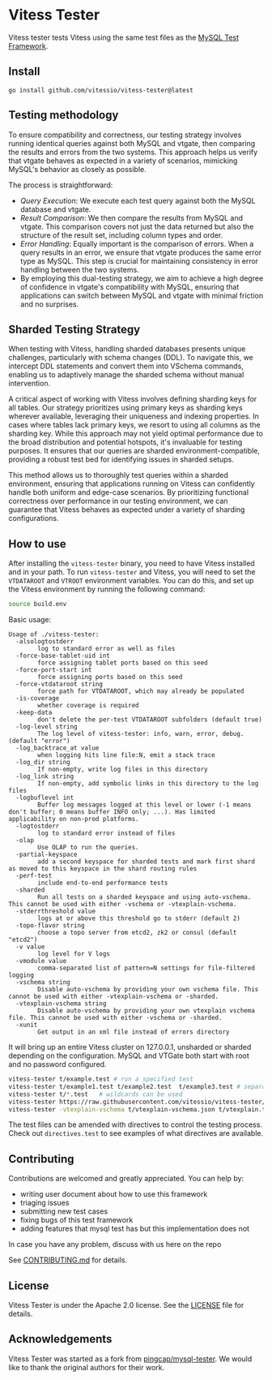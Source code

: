 # Vitess Tester

Vitess tester tests Vitess using the same test files as the [MySQL Test Framework](https://github.com/mysql/mysql-server/tree/8.0/mysql-test).

## Install

```
go install github.com/vitessio/vitess-tester@latest
```

## Testing methodology

To ensure compatibility and correctness, our testing strategy involves running identical queries against both MySQL and vtgate, then comparing the results and errors from the two systems. This approach helps us verify that vtgate behaves as expected in a variety of scenarios, mimicking MySQL's behavior as closely as possible.

The process is straightforward:
* *Query Execution*: We execute each test query against both the MySQL database and vtgate.
* *Result Comparison*: We then compare the results from MySQL and vtgate. This comparison covers not just the data returned but also the structure of the result set, including column types and order.
* *Error Handling*: Equally important is the comparison of errors. When a query results in an error, we ensure that vtgate produces the same error type as MySQL. This step is crucial for maintaining consistency in error handling between the two systems.
* By employing this dual-testing strategy, we aim to achieve a high degree of confidence in vtgate's compatibility with MySQL, ensuring that applications can switch between MySQL and vtgate with minimal friction and no surprises.


## Sharded Testing Strategy
When testing with Vitess, handling sharded databases presents unique challenges, particularly with schema changes (DDL). To navigate this, we intercept DDL statements and convert them into VSchema commands, enabling us to adaptively manage the sharded schema without manual intervention.

A critical aspect of working with Vitess involves defining sharding keys for all tables. Our strategy prioritizes using primary keys as sharding keys wherever available, leveraging their uniqueness and indexing properties. In cases where tables lack primary keys, we resort to using all columns as the sharding key. While this approach may not yield optimal performance due to the broad distribution and potential hotspots, it's invaluable for testing purposes. It ensures that our queries are sharded environment-compatible, providing a robust test bed for identifying issues in sharded setups.

This method allows us to thoroughly test queries within a sharded environment, ensuring that applications running on Vitess can confidently handle both uniform and edge-case scenarios. By prioritizing functional correctness over performance in our testing environment, we can guarantee that Vitess behaves as expected under a variety of sharding configurations.


## How to use

After installing the `vitess-tester` binary, you need to have Vitess installed and in your path. 
To run `vitess-tester` and Vitess, you will need to set the `VTDATAROOT` and `VTROOT` environment variables.
You can do this, and set up the Vitess environment by running the following command:

```sh
source build.env
```

Basic usage:
```
Usage of ./vitess-tester:
  -alsologtostderr
        log to standard error as well as files
  -force-base-tablet-uid int
        force assigning tablet ports based on this seed
  -force-port-start int
        force assigning ports based on this seed
  -force-vtdataroot string
        force path for VTDATAROOT, which may already be populated
  -is-coverage
        whether coverage is required
  -keep-data
        don't delete the per-test VTDATAROOT subfolders (default true)
  -log-level string
        The log level of vitess-tester: info, warn, error, debug. (default "error")
  -log_backtrace_at value
        when logging hits line file:N, emit a stack trace
  -log_dir string
        If non-empty, write log files in this directory
  -log_link string
        If non-empty, add symbolic links in this directory to the log files
  -logbuflevel int
        Buffer log messages logged at this level or lower (-1 means don't buffer; 0 means buffer INFO only; ...). Has limited applicability on non-prod platforms.
  -logtostderr
        log to standard error instead of files
  -olap
        Use OLAP to run the queries.
  -partial-keyspace
        add a second keyspace for sharded tests and mark first shard as moved to this keyspace in the shard routing rules
  -perf-test
        include end-to-end performance tests
  -sharded
        Run all tests on a sharded keyspace and using auto-vschema. This cannot be used with either -vschema or -vtexplain-vschema.
  -stderrthreshold value
        logs at or above this threshold go to stderr (default 2)
  -topo-flavor string
        choose a topo server from etcd2, zk2 or consul (default "etcd2")
  -v value
        log level for V logs
  -vmodule value
        comma-separated list of pattern=N settings for file-filtered logging
  -vschema string
        Disable auto-vschema by providing your own vschema file. This cannot be used with either -vtexplain-vschema or -sharded.
  -vtexplain-vschema string
        Disable auto-vschema by providing your own vtexplain vschema file. This cannot be used with either -vschema or -sharded.
  -xunit
        Get output in an xml file instead of errors directory
```

It will bring up an entire Vitess cluster on 127.0.0.1, unsharded or sharded depending on the configuration. MySQL and VTGate both start with root and no password configured.

```sh
vitess-tester t/example.test # run a specified test
vitess-tester t/example1.test t/example2.test  t/example3.test # separate different tests with one or more spaces
vitess-tester t/*.test   # wildcards can be used
vitess-tester https://raw.githubusercontent.com/vitessio/vitess-tester/main/t/basic.test # can also be run against an URL
vitess-tester -vtexplain-vschema t/vtexplain-vschema.json t/vtexplain.test # run a test with a custom vschema
```

The test files can be amended with directives to control the testing process. Check out `directives.test` to see examples of what directives are available. 

## Contributing

Contributions are welcomed and greatly appreciated. You can help by:

- writing user document about how to use this framework
- triaging issues
- submitting new test cases
- fixing bugs of this test framework
- adding features that mysql test has but this implementation does not

In case you have any problem, discuss with us here on the repo

See [CONTRIBUTING.md](./CONTRIBUTING.md) for details.

## License

Vitess Tester is under the Apache 2.0 license. See the [LICENSE](./LICENSE) file for details.

## Acknowledgements

Vitess Tester was started as a fork from [pingcap/mysql-tester](https://github.com/pingcap/mysql-tester). We would like to thank the original authors for their work.
